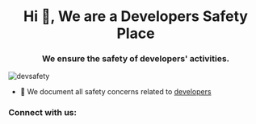 <h1 align="center">Hi 👋, We are a Developers Safety Place</h1>
<h3 align="center">We ensure the safety of developers' activities.</h3>

<p align="left"> <img src="https://komarev.com/ghpvc/?username=devsafety&label=Profile%20views&color=0e75b6&style=flat" alt="devsafety" /> </p>

- 🔭 We document all safety concerns related to [developers](https://github.com/devsafety/developers)

<h3 align="left">Connect with us:</h3>
<p align="left">
</p>
